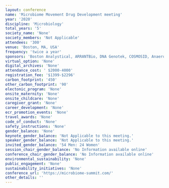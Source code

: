 ```yaml
---
layout: conference 
name: 'Microbiome Movement Drug Development meeting'
year: '2020'
discipline: 'Microbiology'
total_years: '5'
society_name: 'None'
society_members: 'Not Applicable'
attendees: '300'
venue: 'Boston, MA, USA'
frequency: 'twice a year'
sponsors: 'Boston Analystical, ARRANTBio, DNA Genotek, COSMOSID, Anaerobe Systems, Biomodels, Biose Industrie, Bacthera,List Biological Laboratories Inc,Fluid Air, Loop Genomics, LuinaBio, ProDigest, QuayPharma, Vaiomer Pioneer in tissue microbiota, Wacker'
virtual_option: 'None'
digital_archives: 'None'
attendance_cost: ' $2000-4000'
registration_fee: '$1399-$2296'
carbon_footprint: '450'
other_carbon_footprint: '90'
electonic_program: 'None'
onsite_maternity: 'None'
onsite_childcare: 'None'
caregiver_grant: 'None'
career_development: 'None'
ecr_promotion_events: 'None'
travel_awards: 'None'
code_of_conduct: 'None'
safety_instructions: 'None'
gender_balance: 'None'
keynote_gender_balance: 'Not Applicable to this meeting.'
speaker_gender_balance: 'Not Applicable to this meeting.'
invited_gender_balance: '54 Men: 24 Women'
session_chair_gender_balance: 'No Information available online'
conference_chair_gender_balance: 'No Information available online'
environmental_sustainability: 'None'
public_engagement: 'None'
sustainability_initiatives: 'None'
conference_url: 'https://microbiome-summit.com/'
other_details: ''
---
```

